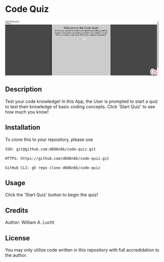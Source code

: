 # Code Quiz
![Animated Usage Code Quiz](./assets/images/code-quiz2.gif)

## Description
Test your code knowledge! In this App, the User is prompted to start a quiz to test their knowledge of basic coding concepts. Click 'Start Quiz' to see how much you know!

## Installation
To clone this to your repository, please use 
```
SSH: git@github.com:d606n6k/code-quiz.git
```
```
HTTPS: https://github.com/d606n6k/code-quiz.git
```
```
GitHub CLI: gh repo clone d606n6k/code-quiz
```

## Usage
Click the 'Start Quiz' button to begin the quiz!


## Credits
Author: William A. Lucht

## License
You may only utilize code written in this repository with full accredidation to the author.